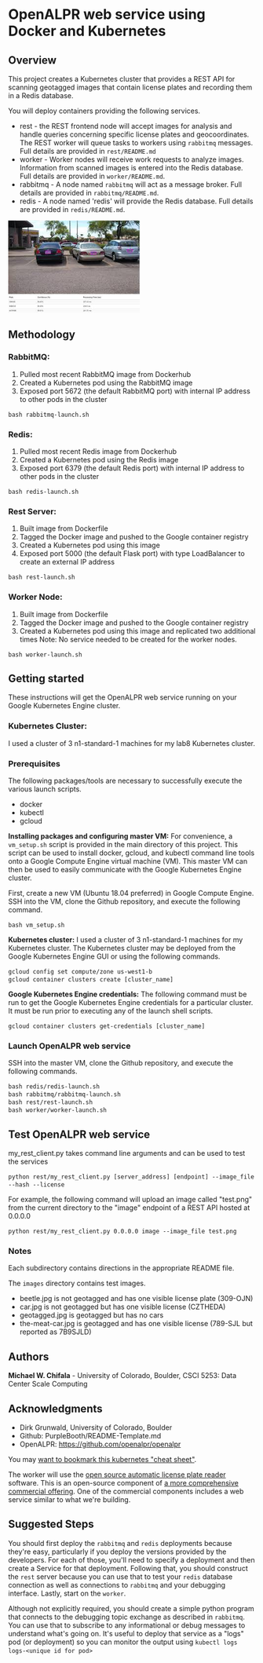 # OpenALPR web service using Docker and Kubernetes

## Overview
This project creates a Kubernetes cluster that provides a REST API for scanning geotagged images that contain license plates and recording them in a Redis database.

You will deploy containers providing the following services.

+ rest - the REST frontend node will accept images for analysis and handle queries concerning specific license plates and geocoordinates. The REST worker will queue tasks to workers using `rabbitmq` messages. Full details are provided in `rest/README.md`
+ worker - Worker nodes will receive work requests to analyze images. Information from scanned images is entered into the Redis database. Full details are provided in `worker/README.md`.
+ rabbitmq - A node named `rabbitmq` will act as a message broker. Full details are provided in `rabbitmq/README.md`.
+ redis - A node named 'redis' will provide the Redis database. Full details are provided in `redis/README.md`.

![](cover_image.png)

## Methodology

### RabbitMQ:
1. Pulled most recent RabbitMQ image from Dockerhub
2. Created a Kubernetes pod using the RabbitMQ image
3. Exposed port 5672 (the default RabbitMQ port) with internal IP address to other pods in the cluster

```
bash rabbitmq-launch.sh
```

### Redis:
1. Pulled most recent Redis image from Dockerhub
2. Created a Kubernetes pod using the Redis image
3. Exposed port 6379 (the default Redis port) with internal IP address to other pods in the cluster

```
bash redis-launch.sh
```

### Rest Server:
1. Built image from Dockerfile
2. Tagged the Docker image and pushed to the Google container registry
3. Created a Kubernetes pod using this image
4. Exposed port 5000 (the default Flask port) with type LoadBalancer to create an external IP address

```
bash rest-launch.sh
```

### Worker Node:
1. Built image from Dockerfile
2. Tagged the Docker image and pushed to the Google container registry
3. Created a Kubernetes pod using this image and replicated two additional times
Note: No service needed to be created for the worker nodes.

```
bash worker-launch.sh
```

## Getting started

These instructions will get the OpenALPR web service running on your Google Kubernetes Engine cluster.

### Kubernetes Cluster:
I used a cluster of 3 n1-standard-1 machines for my lab8 Kubernetes cluster.

### Prerequisites

The following packages/tools are necessary to successfully execute the various launch scripts.

- docker
- kubectl
- gcloud

**Installing packages and configuring master VM:**
For convenience, a `vm_setup.sh` script is provided in the main directory of this project. This script can be used to install docker, gcloud, and kubectl command line tools onto a Google Compute Engine virtual machine (VM). This master VM can then be used to easily communicate with the Google Kubernetes Engine cluster.

First, create a new VM (Ubuntu 18.04 preferred) in Google Compute Engine. SSH into the VM, clone the Github repository, and execute the following command.

```
bash vm_setup.sh
```

**Kubernetes cluster:**
I used a cluster of 3 n1-standard-1 machines for my Kubernetes cluster. The Kubernetes cluster may be deployed from the Google Kubernetes Engine GUI or using the following commands.

```
gcloud config set compute/zone us-west1-b
gcloud container clusters create [cluster_name]
```

**Google Kubernetes Engine credentials:**
The following command must be run to get the Google Kubernetes Engine credentials for a particular cluster. It must be run prior to executing any of the launch shell scripts.

```
gcloud container clusters get-credentials [cluster_name]
```

### Launch OpenALPR web service

SSH into the master VM, clone the Github repository, and execute the following commands.

```
bash redis/redis-launch.sh
bash rabbitmq/rabbitmq-launch.sh
bash rest/rest-launch.sh
bash worker/worker-launch.sh
```

## Test OpenALPR web service

my_rest_client.py takes command line arguments and can be used to test the services

```
python rest/my_rest_client.py [server_address] [endpoint] --image_file --hash --license
```

For example, the following command will upload an image called "test.png" from the current directory to the "image" endpoint of a REST API hosted at 0.0.0.0

```
python rest/my_rest_client.py 0.0.0.0 image --image_file test.png
```

### Notes

Each subdirectory contains directions in the appropriate README file.

The `images` directory contains test images.
+ beetle.jpg is not geotagged and has one visible license plate (309-OJN)
+ car.jpg is not geotagged but has one visible license (CZTHEDA)
+ geotagged.jpg is geotagged but has no cars
+ the-meat-car.jpg is geotagged and has one visible license (789-SJL but reported as 7B9SJLD)

## Authors

**Michael W. Chifala** - University of Colorado, Boulder, CSCI 5253: Data Center Scale Computing

## Acknowledgments

* Dirk Grunwald, University of Colorado, Boulder
* Github: PurpleBooth/README-Template.md
* OpenALPR: https://github.com/openalpr/openalpr

You may [want to bookmark this kubernetes "cheat sheet"](https://kubernetes.io/docs/reference/kubectl/cheatsheet/).




The worker will use the [open source automatic license plate reader](https://github.com/openalpr/openalpr) software. This is an open-source component of [a more comprehensive commercial offering](https://openalpr.com). One of the commercial components includes a web service similar to what we're building.



## Suggested Steps

You should first deploy the `rabbitmq` and `redis` deployments because they're easy, particularly if you deploy the versions provided by the developers. For each of those, you'll need to specify a deployment and then create a Service for that deployment. Following that, you should construct the `rest` server because you can use that to test your `redis` database connection as well as connections to `rabbitmq` and your debugging interface. Lastly, start on the `worker`.

Although not explicitly required, you should create a simple python program that connects to the debugging topic exchange as described in `rabbitmq`. You can use that to subscribe to any informational or debug messages to understand what's going on. It's useful to deploy that service as a "logs" pod (or deployment) so you can monitor the output using `kubectl logs logs-<unique id for pod>`
